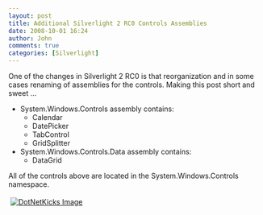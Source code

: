 ```yaml
---
layout: post
title: Additional Silverlight 2 RC0 Controls Assemblies
date: 2008-10-01 16:24
author: John
comments: true
categories: [Silverlight]
---
```

<p>One of the changes in Silverlight 2 RC0 is that reorganization and in some cases renaming of assemblies for the controls. Making this post short and sweet &hellip;</p>
<ul>
<li>System.Windows.Controls assembly contains:
<ul>
<li>Calendar</li>
<li>DatePicker</li>
<li>TabControl</li>
<li>GridSplitter</li>
</ul>
</li>
<li>System.Windows.Controls.Data assembly contains:
<ul>
<li>DataGrid</li>
</ul>
</li>
</ul>
<p>All of the controls above are located in the System.Windows.Controls namespace.</p>
<div class="wlWriterHeaderFooter" style="padding-right: 4px; padding-left: 4px; padding-bottom: 4px; margin: 0px; padding-top: 4px; text-align: left"><a href="http://www.dotnetkicks.com/kick/?url=/all/additional-silverlight-2-rc0-controls-assemblies/"><img alt="DotNetKicks Image" border="0" src="http://www.dotnetkicks.com/Services/Images/KickItImageGenerator.ashx?url=/all/additional-silverlight-2-rc0-controls-assemblies/&amp;bgcolor=0080C0&amp;fgcolor=FFFFFF&amp;border=000000&amp;cbgcolor=D4E1ED&amp;cfgcolor=000000" /></a></div>
<div class="wlWriterHeaderFooter" style="padding-right: 4px; padding-left: 4px; padding-bottom: 4px; margin: 0px; padding-top: 4px; text-align: left"><script type="text/javascript">var dzone_url = '/all/additional-silverlight-2-rc0-controls-assemblies/'; var dzone_title = 'Additional Silverlight 2 RC0 Controls Assemblies'; var dzone_blurb = 'Additional Silverlight 2 RC0 Controls Assemblies'; var dzone_style = '2';</script><script language="javascript" src="http://widgets.dzone.com/widgets/zoneit.js"></script></div>

